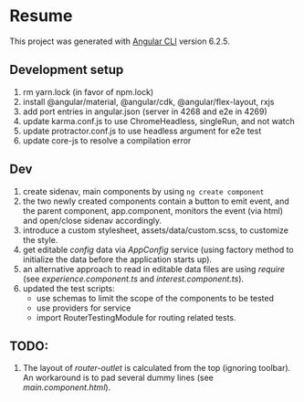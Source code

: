 # Resume

This project was generated with [Angular CLI](https://github.com/angular/angular-cli) version 6.2.5.

## Development setup

1. rm yarn.lock (in favor of npm.lock)
2. install @angular/material, @angular/cdk, @angular/flex-layout, rxjs
3. add port entries in angular.json (server in 4268 and e2e in 4269)
4. update karma.conf.js to use ChromeHeadless, singleRun, and not watch
5. update protractor.conf.js to use headless argument for e2e test
6. update core-js to resolve a compilation error

## Dev

1. create sidenav, main components by using ``ng create component``
2. the two newly created components contain a button to emit event, and the 
   parent component, app.component, monitors the event (via html) and open/close
   sidenav accordingly.
3. introduce a custom stylesheet, assets/data/custom.scss, to customize the style.
4. get editable _config_ data via _AppConfig_ service (using factory method to 
   initialize the data before the application starts up).
5. an alternative approach to read in editable data files are using _require_ 
   (see _experience.component.ts_ and _interest.component.ts_).
6. updated the test scripts:
   * use schemas to limit the scope of the components to be tested
   * use providers for service
   * import RouterTestingModule for routing related tests.

## TODO:
1. The layout of _router-outlet_ is calculated from the top (ignoring toolbar). An
   workaround is to pad several dummy lines (see _main.component.html_).